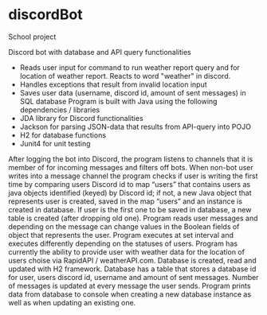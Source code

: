 # discordBot
School project


Discord bot with database and API query functionalities
-	Reads user input for command to run weather report query and for location of weather report. Reacts to word "weather" in discord.
-	Handles exceptions that result from invalid location input
-	Saves user data (username, discord id, amount of sent messages) in SQL database
Program is built with Java using the following dependencies / libraries
-	JDA library for Discord functionalities
-	Jackson for parsing JSON-data that results from API-query into POJO
-	H2 for database functions
-	Junit4 for unit testing

After logging the bot into Discord, the program listens to channels that it is member of for incoming messages and filters off bots.
When non-bot user writes into a message channel the program checks if user is writing the first time by comparing users Discord id to map “users” that contains users as java objects identified (keyed) by Discord id; if not, a new Java object that represents user is created, saved in the map “users” and an instance is created in database. If user is the first one to be saved in database, a new table is created (after dropping old one).
Program reads user messages and depending on the message can change values in the Boolean fields of object that represents the user. Program executes at set interval and executes differently depending on the statuses of users. Program has currently the ability to provide user with weather data for the location of users choise via RapidAPI / weatherAPI.com.
Database is created, read and updated with H2 framework. Database has a table that stores a database id for user, users discord id, username and amount of sent messages. Number of messages is updated at every message the user sends. Program prints data from database to console when creating a new database instance as well as when updating an existing one.

